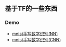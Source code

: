 ## 基于TF的一些东西

### Demo

* [mnist手写数字识别(NN)](/basic_mnist_demo.py)
* [mnist手写数字识别(CNN)](/mnist_cnn_demo.py)


